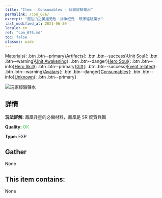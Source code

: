 ```yaml
---
title: "Item - Consumables - 玩家經驗藥水"
permalink: /con_676/
excerpt: "魔法门之英雄无敌：战争纪元  玩家經驗藥水"
last_modified_at: 2021-06-30
locale: cn
ref: "con_676.md"
toc: false
classes: wide
---
```

 [Materials](/ItemsCN/){: .btn .btn--primary}[Artifacts](/ItemsCN/Artifacts/){: .btn .btn--success}[Unit Soul](/ItemsCN/UnitSoul/){: .btn .btn--warning}[Unit Awakening](/ItemsCN/UnitAwakening/){: .btn .btn--danger}[Hero Soul](/ItemsCN/HeroSoul/){: .btn .btn--info}[Hero Skill](/ItemsCN/HeroSkill/){: .btn .btn--primary}[Gift](/ItemsCN/Gift/){: .btn .btn--success}[Event related](/ItemsCN/Events/){: .btn .btn--warning}[Avatars](/ItemsCN/Avatars/){: .btn .btn--danger}[Consumables](/ItemsCN/Consumables/){: .btn .btn--info}[Unknown](/ItemsCN/Unknown/){: .btn .btn--primary}

 ![玩家經驗藥水](/images/t/i_501.png)

## 詳情
 **玩法詳解:** 鳳凰升星的必備材料，鳳凰是 SR 資質兵團

 **Quality:** <span style="color: #32CD32">OK</span>

 **Type:** EXP

## Gather

  None

## This item contains:

  None

